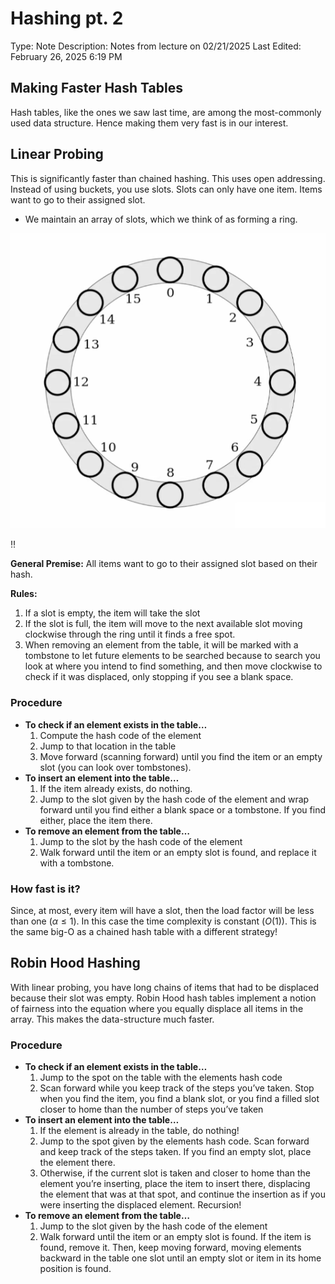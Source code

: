 # Hashing pt. 2

Type: Note
Description: Notes from lecture on 02/21/2025
Last Edited: February 26, 2025 6:19 PM

## Making Faster Hash Tables

Hash tables, like the ones we saw last time, are among the most-commonly used data structure. Hence making them very fast is in our interest.

## Linear Probing

This is significantly faster than chained hashing. This uses open addressing. Instead of using buckets, you use slots. Slots can only have one item. Items want to go to their assigned slot.

- We maintain an array of slots, which we think of as forming a ring.

![CleanShot 2025-02-25 at 15.55.51.png](Hashing%20pt%202%201a5b37deb65d80e3bb41d8cda50c9792/CleanShot_2025-02-25_at_15.55.51.png)

<aside>
‼️

**General Premise:** All items want to go to their assigned slot based on their hash.

**Rules:**

1. If a slot is empty, the item will take the slot
2. If the slot is full, the item will move to the next available slot moving clockwise through the ring until it finds a free spot.
3. When removing an element from the table, it will be marked with a tombstone to let future elements to be searched because to search you look at where you intend to find something, and then move clockwise to check if it was displaced, only stopping if you see a blank space.
</aside>

### Procedure

- **To check if an element exists in the table…**
    1. Compute the hash code of the element
    2. Jump to that location in the table
    3. Move forward (scanning forward) until you find the item or an empty slot (you can look over tombstones).
- **To insert an element into the table…**
    1. If the item already exists, do nothing.
    2. Jump to the slot given by the hash code of the element and wrap forward until you find either a blank space or a tombstone. If you find either, place the item there.
- **To remove an element from the table…**
    1. Jump to the slot by the hash code of the element
    2. Walk forward until the item or an empty slot is found, and replace it with a tombstone.

### How fast is it?

Since, at most, every item will have a slot, then the load factor will be less than one ($\alpha \leq 1$). In this case the time complexity is constant ($O(1)$). This is the same big-O as a chained hash table with a different strategy!

## Robin Hood Hashing

With linear probing, you have long chains of items that had to be displaced because their slot was empty. Robin Hood hash tables implement a notion of fairness into the equation where you equally displace all items in the array. This makes the data-structure much faster.

### Procedure

- **To check if an element exists in the table…**
    1. Jump to the spot on the table with the elements hash code
    2. Scan forward while you keep track of the steps you’ve taken. Stop when you find the item, you find a blank slot, or you find a filled slot closer to home than the number of steps you’ve taken
- **To insert an element into the table…**
    1. If the element is already in the table, do nothing!
    2. Jump to the spot given by the elements hash code. Scan forward and keep track of the steps taken. If you find an empty slot, place the element there.
    3. Otherwise, if the current slot is taken and closer to home than the element you’re inserting, place the item to insert there, displacing the element that was at that spot, and continue the insertion as if you were inserting the displaced element. Recursion!
- **To remove an element from the table…**
    1. Jump to the slot given by the hash code of the element
    2. Walk forward until the item or an empty slot is found. If the item is found, remove it. Then, keep moving forward, moving elements backward in the table one slot until an empty slot or item in its home position is found.